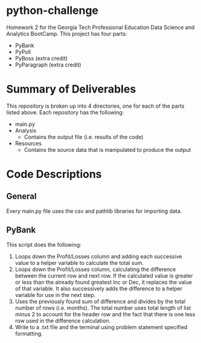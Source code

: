 # python-challenge
Homework 2 for the Georgia Tech Professional Education Data Science and Analytics BootCamp. This project has four parts:

- PyBank
- PyPoll
- PyBoss (extra credit)
- PyParagraph (extra credit)

# Summary of Deliverables
This repository is broken up into 4 directories, one for each of the parts listed above. Each repository has the following:
- main.py
- Analysis
  - Contains the output file (i.e. results of the code)
- Resources
  - Contains the source data that is manipulated to produce the output

# Code Descriptions

## General
Every main.py file uses the csv and pathlib libraries for importing data. 

## PyBank
This script does the following:
1. Loops down the Profit/Losses column and adding each successive value to a helper variable to calculate the total sum. 
2. Loops down the Profit/Losses column, calculating the difference between the current row and next row. If the calculated value is greater or less  than the already found greatest Inc or Dec, it replaces the value of that variable. It also successively adds the difference to a helper variable for use in the next step. 
3. Uses the previously found sum of difference and divides by the total number of rows (i.e. months). The total number uses total length of list minus 2 to account for the header row and the fact that there is one less row used in the difference calculation.
4. Write to a .txt file and the terminal using problem statement specified formatting. 


